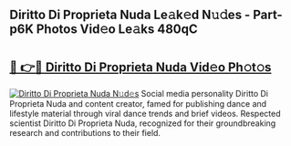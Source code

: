 ## Diritto Di Proprieta Nuda Le𝚊k𝚎d N𝚞𝚍es - Part-p6K Photos Vid𝚎o Le𝚊ks 480qC

# <h2><a href="http://fbckr9.evod.top/?m=Diritto+Di+Proprieta+Nuda">🔗 👉🔴 Diritto Di Proprieta Nuda Vid𝚎o Ph𝚘t𝚘s</a></h2>

[![Diritto Di Proprieta Nuda N𝚞d𝚎s](https://i.imgur.com/8V9OHl7.gif)](http://fbckr9.evod.top/?m=Diritto+Di+Proprieta+Nuda)
Social media personality Diritto Di Proprieta Nuda and content creator, famed for publishing dance and lifestyle material through viral dance trends and brief videos. Respected scientist Diritto Di Proprieta Nuda, recognized for their groundbreaking research and contributions to their field. 
